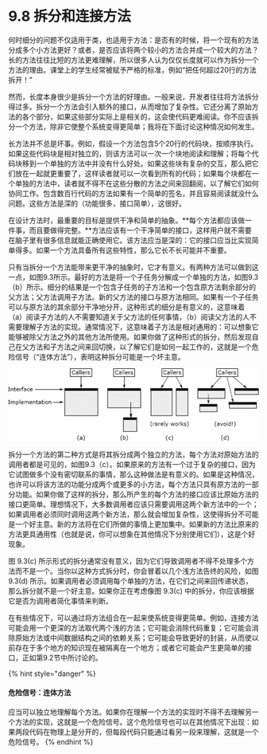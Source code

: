 # 9.8 拆分和连接方法

何时细分的问题不仅适用于类，也适用于方法：是否有的时候，将一个现有的方法分成多个小方法更好？或者，是否应该将两个较小的方法合并成一个较大的方法？长的方法往往比短的方法更难理解，所以很多人认为仅仅长度就可以作为拆分一个方法的理由。课堂上的学生经常被赋予严格的标准，例如“把任何超过20行的方法拆开！”

然而，长度本身很少是拆分一个方法的好理由。一般来说，开发者往往将方法拆分得过多。拆分一个方法会引入额外的接口，从而增加了复杂性。它还分离了原始方法的各个部分，如果这些部分实际上是相关的，这会使代码更难阅读。你不应该拆分一个方法，除非它使整个系统变得更简单；我将在下面讨论这种情况如何发生。

长方法并不总是坏事。例如，假设一个方法包含5个20行的代码块，按顺序执行。如果这些代码块是相对独立的，则该方法可以一次一个块地阅读和理解；将每个代码块移到一个单独的方法中并没有什么好处。如果这些块有复杂的交互，那么把它们放在一起就更重要了，这样读者就可以一次看到所有的代码；如果每个块都在一个单独的方法中，读者就不得不在这些分散的方法之间来回翻阅，以了解它们如何协同工作。包含数百行代码的方法如果有一个简单的签名，并且容易阅读就没什么问题。这些方法是深的（功能很多，接口简单），这很好。

在设计方法时，最重要的目标是提供干净和简单的抽象。**每个方法都应该做一件事，而且要做得完整。**方法应该有一个干净简单的接口，这样用户就不需要在脑子里有很多信息就能正确使用它。该方法应当是深的：它的接口应当比实现简单得多。如果一个方法具备所有这些特性，那么它长不长可能并不重要。

只有当拆分一个方法能带来更干净的抽象时，它才有意义。有两种方法可以做到这一点，如图9.3所示。最好的方法是将一个子任务分解成一个单独的方法，如图9.3（b）所示。细分的结果是一个包含子任务的子方法和一个包含原方法剩余部分的父方法；父方法调用子方法。新的父方法的接口与原方法相同。如果有一个子任务可以与原方法的其余部分干净地分开，这种形式的细分是有意义的，这意味着（a）阅读子方法的人不需要知道关于父方法的任何事情，（b）阅读父方法的人不需要理解子方法的实现。通常情况下，这意味着子方法是相对通用的：可以想象它能够被除父方法之外的其他方法所使用。如果你做了这种形式的拆分，然后发现自己在父方法和子方法之间来回切换，以了解它们是如何一起工作的，这就是一个危险信号（“连体方法”），表明这种拆分可能是一个坏主意。

![图9.3：一个方法（a）可以通过提取一个子任务（b）或将其功能分成两个独立的方法（c）来进行拆分。如果产生了浅方法，就不应该被拆分，如（d）。](<../.gitbook/assets/image (1).png>)

拆分一个方法的第二种方式是将其拆分成两个独立的方法，每个方法对原始方法的调用者都是可见的，如图9.3（c）。如果原来的方法有一个过于复杂的接口，因为它试图做多个没有密切联系的事情，那么这种做法是有意义的。如果是这种情况，也许可以将该方法的功能分成两个或更多的小方法，每个方法只具有原方法的一部分功能。如果你做了这样的拆分，那么所产生的每个方法的接口应该比原始方法的接口更简单。理想情况下，大多数调用者应该只需要调用这两个新方法中的一个；如果调用者必须同时调用这两个新方法，那么就会增加复杂性，这使得拆分不可能是一个好主意。新的方法将在它们所做的事情上更加集中。如果新的方法比原来的方法更具通用性（也就是说，你可以想象在其他情况下分别使用它们），这是个好现象。

图 9.3(c) 所示形式的拆分通常没有意义，因为它们导致调用者不得不处理多个方法而不是一个。当你以这种方式拆分时，你会冒着以几个浅方法告终的风险，如图 9.3(d) 所示。如果调用者必须调用每个单独的方法，在它们之间来回传递状态，那么拆分就不是一个好主意。如果你正在考虑像图 9.3(c) 中的拆分，你应该根据它是否为调用者简化事情来判断。

在有些情况下，可以通过将方法组合在一起来使系统变得更简单。例如，连接方法可能会用一个更深的方法取代两个浅的方法；它可能会消除代码重复；它可能会消除原始方法或中间数据结构之间的依赖关系；它可能会导致更好的封装，从而使以前存在于多个地方的知识现在被隔离在一个地方；或者它可能会产生更简单的接口，正如第9.2节中所讨论的。&#x20;

{% hint style="danger" %}
#### 危险信号：连体方法

应当可以独立地理解每个方法。如果你在理解一个方法的实现时不得不去理解另一个方法的实现，这就是一个危险信号。这个危险信号也可以在其他情况下出现：如果两段代码在物理上是分开的，但每段代码只能通过看另一段来理解，这就是一个危险信号。
{% endhint %}
